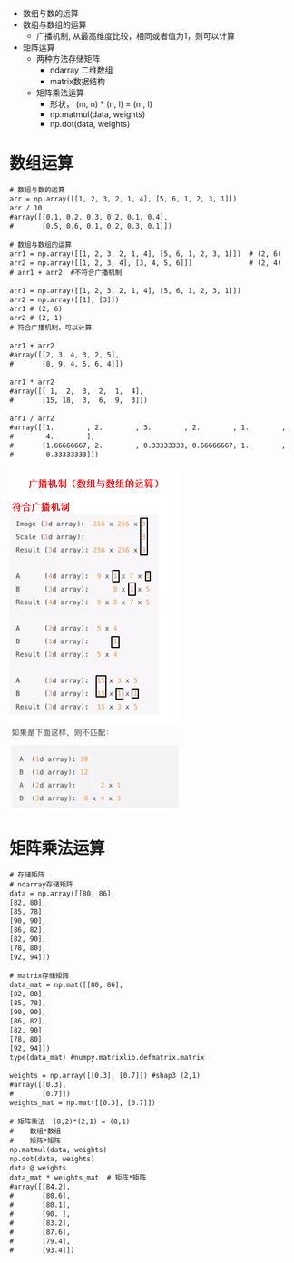 - 数组与数的运算
- 数组与数组的运算
	- 广播机制, 从最高维度比较，相同或者值为1，则可以计算
- 矩阵运算
	- 两种方法存储矩阵
		- ndarray 二维数组
		- matrix数据结构
	- 矩阵乘法运算
		- 形状， (m, n) * (n, l) = (m, l)
		- np.matmul(data, weights)
		- np.dot(data, weights)
# 数组运算
```
# 数组与数的运算
arr = np.array([[1, 2, 3, 2, 1, 4], [5, 6, 1, 2, 3, 1]])
arr / 10
#array([[0.1, 0.2, 0.3, 0.2, 0.1, 0.4],
#       [0.5, 0.6, 0.1, 0.2, 0.3, 0.1]])

# 数组与数组的运算
arr1 = np.array([[1, 2, 3, 2, 1, 4], [5, 6, 1, 2, 3, 1]])  # (2, 6)
arr2 = np.array([[1, 2, 3, 4], [3, 4, 5, 6]])              # (2, 4)
# arr1 + arr2  #不符合广播机制

arr1 = np.array([[1, 2, 3, 2, 1, 4], [5, 6, 1, 2, 3, 1]])
arr2 = np.array([[1], [3]])
arr1 # (2, 6)
arr2 # (2, 1)
# 符合广播机制，可以计算

arr1 + arr2
#array([[2, 3, 4, 3, 2, 5],
#       [8, 9, 4, 5, 6, 4]])

arr1 * arr2
#array([[ 1,  2,  3,  2,  1,  4],
#       [15, 18,  3,  6,  9,  3]])

arr1 / arr2
#array([[1.        , 2.        , 3.        , 2.        , 1.        ,
#        4.        ],
#       [1.66666667, 2.        , 0.33333333, 0.66666667, 1.        ,
#        0.33333333]])
```

![](../photo/Pasted%20image%2020231020175318.png)

# 矩阵乘法运算
```
# 存储矩阵
# ndarray存储矩阵
data = np.array([[80, 86],
[82, 80],
[85, 78],
[90, 90],
[86, 82],
[82, 90],
[78, 80],
[92, 94]])

# matrix存储矩阵
data_mat = np.mat([[80, 86],
[82, 80],
[85, 78],
[90, 90],
[86, 82],
[82, 90],
[78, 80],
[92, 94]])
type(data_mat) #numpy.matrixlib.defmatrix.matrix

weights = np.array([[0.3], [0.7]]) #shap3 (2,1)
#array([[0.3],
#       [0.7]])
weights_mat = np.mat([[0.3], [0.7]])

# 矩阵乘法  (8,2)*(2,1) = (8,1)
#    数组*数组
#    矩阵*矩阵
np.matmul(data, weights)
np.dot(data, weights)
data @ weights
data_mat * weights_mat  # 矩阵*矩阵
#array([[84.2],
#       [80.6],
#       [80.1],
#       [90. ],
#       [83.2],
#       [87.6],
#       [79.4],
#       [93.4]])
```